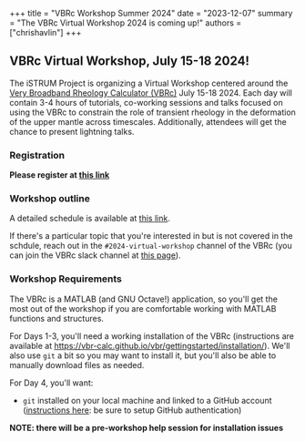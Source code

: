 +++
title = "VBRc Workshop Summer 2024"
date = "2023-12-07"
summary = "The VBRc Virtual Workshop 2024 is coming up!"
authors = ["chrishavlin"]
+++


##  VBRc Virtual Workshop, July 15-18 2024!


The iSTRUM Project is organizing a Virtual Workshop centered around the [Very Broadband Rheology Calculator (VBRc)](https://vbr-calc.github.io/vbr/) July 15-18 2024. Each day will contain 3-4 hours of tutorials, co-working sessions and talks focused on using the VBRc to constrain the role of transient rheology in the deformation of the upper mantle across timescales. Additionally, attendees will get the chance to present lightning talks.

### Registration

**Please register at [this link](https://docs.google.com/forms/d/e/1FAIpQLSd_44-ZFMyIiyHe573OqEZAJQ5-dZlpM0MczXsa8DskRH5NPA/viewform?usp=sf_link)**


### Workshop outline

A detailed schedule is available at [this link](https://docs.google.com/document/d/1s9IZf7_B8hd9vwrgVe7HB32SytMeXd55HOiSatlX3A0/edit?usp=sharing).

If there's a particular topic that you're interested in but is not covered in the schdule,
reach out in the `#2024-virtual-workshop` channel of the VBRc (you can join the VBRc slack channel at [this page](https://vbr-calc.github.io/vbr/contrib/contributing/)).

### Workshop Requirements

The VBRc is a MATLAB (and GNU Octave!) application, so you'll get the most out of the workshop if you are comfortable working with MATLAB functions and structures.

For Days 1-3, you'll need a working installation of the VBRc (instructions
are available at https://vbr-calc.github.io/vbr/gettingstarted/installation/). We'll also use `git` a bit so you may want to install it, but you'll also be able to manually download files as needed.

For Day 4, you'll want:
* `git` installed on your local machine and linked to a GitHub account ([instructions here](https://docs.github.com/en/get-started/quickstart/set-up-git): be sure to setup GitHub authentication)

**NOTE: there will be a pre-workshop help session for installation issues**

